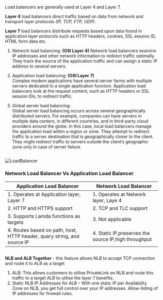 Load balancers are generally used at Layer 4 and Layer 7.  

**Layer 4** load balancers direct traffic based on data from network and transport layer protocols *(IP, TCP, FTP, UDP)*.  
  
**Layer 7** load balancers distribute requests based upon data found in application layer protocols such as HTTP headers, cookies, SSL session ID, HTML form data etc.  
  
1. Network load balancing: **(OSI Layer 4)**
Network load balancers examine IP addresses and other network information to redirect traffic optimally. They track the source of the application traffic and can assign a static IP address to several servers.  
  
2. Application load balancing: **(OSI Layer 7)**  
Complex modern applications have several server farms with multiple servers dedicated to a single application function. Application load balancers look at the request content, such as HTTP headers or SSL session IDs, to redirect traffic.  
  
3. Global server load balancing:  
Global server load balancing occurs across several geographically distributed servers. For example, companies can have servers in multiple data centers, in different countries, and in third-party cloud providers around the globe. In this case, local load balancers manage the application load within a region or zone. They attempt to redirect traffic to a server destination that is geographically closer to the client. They might redirect traffic to servers outside the client’s geographic zone only in case of server failure.

##

![LoadBalancer](/blog-ui/assets/posts/Images/LoadBalancerTypes.svg)

### Network Load Balancer Vs Application Load Balancer

| Application Load Balancer | Network Load Balancer |
|--------------------------------------------|-------------------------------------|
| 1. Operates at Application layer, Layer 7 | 1. Operates at Network layer, Laye 4 |
| 2. HTTP and HTTPS support | 2. TCP and TLC support |
| 3. Supports Lamda functions as targets | 3. Not applicable |
| 4. Routes based on path, host, HTTP header, query string, and source IP | 4. Static IP,preserves the source IP,high throughput |

## 

**NLB and ALB Together** - this feature allows NLB to accept TCP connection and route it to ALB as a target
1. ALB: This allows customers to utilise PrivateLink on NLB and route this traffic to a target ALB to utilise the layer 7 benefits.
2. Static NLB IP Addresses for ALB – With one static IP per Availability Zone on NLB, you get full control over your IP addresses. Allow-listing of IP addresses for firewall rules.
